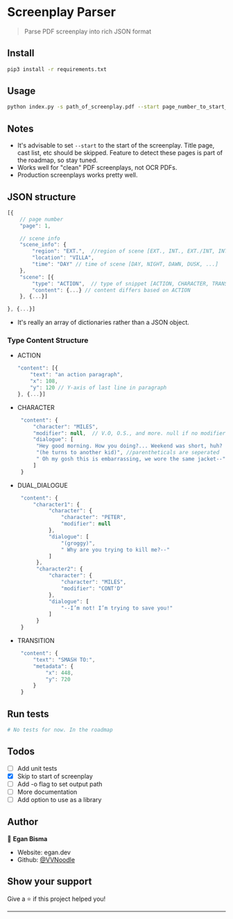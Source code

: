 # Screenplay Parser

> Parse PDF screenplay into rich JSON format

## Install

```sh
pip3 install -r requirements.txt
```

## Usage

```sh
python index.py -s path_of_screenplay.pdf --start page_number_to_start_analyzing
```

## Notes

- It's advisable to set `--start` to the start of the screenplay. Title page, cast list, etc should be skipped. Feature to detect these pages is part of the roadmap, so stay tuned.
- Works well for "clean" PDF screenplays, not OCR PDFs.
- Production screenplays works pretty well.

## JSON structure

```js
[{
    // page number
    "page": 1,

    // scene info
    "scene_info": {
        "region": "EXT.",  //region of scene [EXT., INT., EXT./INT, INT./EXT]
        "location": "VILLA",
        "time": "DAY" // time of scene [DAY, NIGHT, DAWN, DUSK, ...]
    },
    "scene": [{
        "type": "ACTION",  // type of snippet [ACTION, CHARACTER, TRANSITION, DUAL_DIALOGUE]
        "content": {...} // content differs based on ACTION
    }, {...}]

}, {...}]
```

- It's really an array of dictionaries rather than a JSON object.

### Type Content Structure

- ACTION
  ```js
  "content": [{
      "text": "an action paragraph",
      "x": 108,
      "y": 120 // Y-axis of last line in paragraph
  }, {...}]
  ```
- CHARACTER
  ```js
   "content": {
       "character": "MILES",
       "modifier": null,  // V.O, O.S., and more. null if no modifier
       "dialogue": [
        "Hey good morning. How you doing?... Weekend was short, huh? ",
        "(he turns to another kid)", //parentheticals are seperated
        " Oh my gosh this is embarrassing, we wore the same jacket--"
       ]
   }
  ```
- DUAL_DIALOGUE
  ```js
   "content": {
       "character1": {
            "character": {
                "character": "PETER",
                "modifier": null
            },
            "dialogue": [
                "(groggy)",
                " Why are you trying to kill me?--"
            ]
        },
        "character2": {
            "character": {
                "character": "MILES",
                "modifier": "CONT'D"
            },
            "dialogue": [
                "--I’m not! I’m trying to save you!"
            ]
        }
   }
  ```
- TRANSITION
  ```js
   "content": {
       "text": "SMASH TO:",
       "metadata": {
           "x": 448,
           "y": 720
       }
   }
  ```

## Run tests

```sh
# No tests for now. In the roadmap
```

## Todos

- [ ] Add unit tests
- [x] Skip to start of screenplay
- [ ] Add -o flag to set output path
- [ ] More documentation
- [ ] Add option to use as a library

## Author

👤 **Egan Bisma**

- Website: egan.dev
- Github: [@VVNoodle](https://github.com/VVNoodle)

## Show your support

Give a ⭐️ if this project helped you!

---
